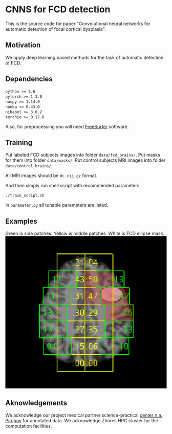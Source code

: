
# CNNS for FCD detection 
This is the source code for paper "Convolutional neural networks for automatic detection of focal cortical dysplasia".

## Motivation 

We apply deep learning based methods for the task of automatic detection of FCD. 

## Dependencies 

```angular2
python >= 3.6
pytorch >= 1.3.0
numpy >= 1.14.0
numba >= 0.43.0
nibabel >= 3.0.2
torchio >= 0.17.0
```
Also, for preprocessing you will need [FreeSurfer](https://surfer.nmr.mgh.harvard.edu/) software.

## Training 

Put labeled FCD subjects images into folder `data/fcd_brains/`. Put masks for them into folder `data/masks/`. 
Put control subjects MRI images into folder `data/control_brains/`.

All MRI images should be in `.nii.gz` format.

And then simply run shell script with recommended parameters:

```angular2
./train_script.sh
```

In `parameter.py` all tunable parameters are listed. 
## Examples 

Green is side patches. Yellow is middle patches. White is FCD ellipse mask. 
![](images/screenshot_e.png)

## Aknowledgements

We acknowledge our project medical partner science-practical [center n.a. Pirogov](http://www.pirogov-center.ru/english/about/) for annotated data. We acknowledge Zhores HPC cluster for the computation facilities.


